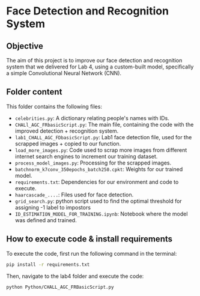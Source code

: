 # Face Detection and Recognition System

## Objective
The aim of this project is to improve our face detection and recognition system that we delivered for Lab 4, using a custom-built model, specifically a simple Convolutional Neural Network (CNN).

## Folder content
This folder contains the following files:

- `celebrities.py`: A dictionary relating people's names with IDs.
- `CHALl_AGC_FRbasicScript.py`: The main file, containing the code with the improved detection + recognition system.
- `lab1_CHALL_AGC_FDbasicScript.py`: Lab1 face detection file, used for the scrapped images + copied to our function.
- `load_more_images.py`: Code used to scrap more images from different internet search engines to increment our training dataset.
- `process_model_images.py`: Processing for the scrapped images.
- `batchnorm_k7conv_350epochs_batch250.cpkt`: Weights for our trained model.
- `requirements.txt`: Dependencies for our environment and code to execute.
- `haarcascade_....`: Files used for face detection.
- `grid_search.py`: python script used to find the optimal threshold for assigning -1 label to impostors
- `ID_ESTIMATION_MODEL_FOR_TRAINING.ipynb`: Notebook where the model was defined and trained.

## How to execute code & install requirements
To execute the code, first run the following command in the terminal:

```bash
pip install -r requirements.txt
```
Then, navigate to the lab4 folder and execute the code:

```bash
python Python/CHALL_AGC_FRBasicScript.py
```
